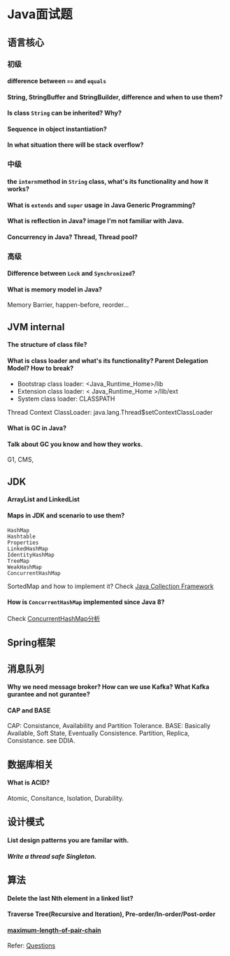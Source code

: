 # Java面试题

## 语言核心
### 初级
#### difference between `==` and `equals`
#### String, StringBuffer and StringBuilder, difference and when to use them?
#### Is class `String` can be inherited? Why?
#### Sequence in object instantiation?
#### In what situation there will be stack overflow?

### 中级
#### the `intern`method in `String` class, what's its functionality and how it works?
#### What is `extends` and `super` usage in Java Generic Programming?
#### What is reflection in Java? image I'm not familiar with Java.
#### Concurrency in Java? Thread, Thread pool?

### 高级
#### Difference between `Lock` and `Synchronized`?
#### What is memory model in Java? 
Memory Barrier, happen-before, reorder...

## JVM internal
#### The structure of class file?
#### What is class loader and what's its functionality? Parent Delegation Model? How to break?
- Bootstrap class loader: <Java_Runtime_Home>/lib
- Extension class loader: < Java_Runtime_Home >/lib/ext
- System class loader: CLASSPATH

Thread Context ClassLoader: java.lang.Thread$setContextClassLoader
#### What is GC in Java?
#### Talk about GC you know and how they works.
G1, CMS, 

## JDK 
#### ArrayList and LinkedList
#### Maps in JDK and scenario to use them?
    HashMap
    Hashtable
    Properties
    LinkedHashMap
    IdentityHashMap
    TreeMap
    WeakHashMap
    ConcurrentHashMap

SortedMap and how to implement it? Check [Java Collection Framework](https://docs.oracle.com/javase/8/docs/technotes/guides/collections/overview.html)

#### How is `ConcurrentHashMap` implemented since Java 8?
Check [ConcurrentHashMap分析](http://www.jasongj.com/java/concurrenthashmap/)

## Spring框架

## 消息队列
#### Why we need message broker? How can we use Kafka? What Kafka gurantee and not gurantee?
#### CAP and BASE
CAP: Consistance, Availability and Partition Tolerance. 
BASE: Basically Available, Soft State, Eventually Consistence.
Partition, Replica, Consistance. see DDIA.

## 数据库相关
#### What is ACID?
Atomic, Consitance, Isolation, Durability.

## 设计模式
#### List design patterns you are familar with.
##### Write a thread safe Singleton.

## 算法
#### Delete the last Nth element in a linked list?
#### Traverse Tree(Recursive and Iteration), Pre-order/In-order/Post-order
#### [maximum-length-of-pair-chain](https://leetcode.com/problems/maximum-length-of-pair-chain/)

Refer: [Questions](https://segmentfault.com/a/1190000016172470)
